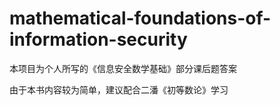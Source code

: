 # mathematical-foundations-of-information-security
本项目为个人所写的《信息安全数学基础》部分课后题答案

由于本书内容较为简单，建议配合二潘《初等数论》学习

